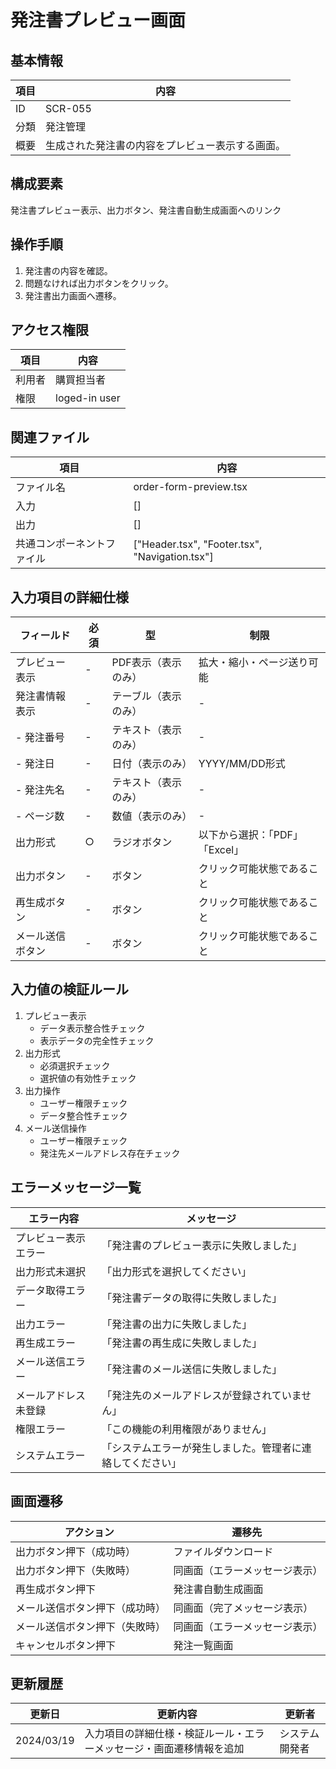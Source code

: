 # 発注書プレビュー画面

## 基本情報
| 項目 | 内容 |
|------|------|
| ID | SCR-055 |
| 分類 | 発注管理 |
| 概要 | 生成された発注書の内容をプレビュー表示する画面。 |

## 構成要素
発注書プレビュー表示、出力ボタン、発注書自動生成画面へのリンク

## 操作手順
1. 発注書の内容を確認。
2. 問題なければ出力ボタンをクリック。
3. 発注書出力画面へ遷移。

## アクセス権限
| 項目 | 内容 |
|------|------|
| 利用者 | 購買担当者 |
| 権限 | loged-in user |

## 関連ファイル
| 項目 | 内容 |
|------|------|
| ファイル名 | order-form-preview.tsx |
| 入力 | [] |
| 出力 | [] |
| 共通コンポーネントファイル | [\"Header.tsx\", \"Footer.tsx\", \"Navigation.tsx\"] |

## 入力項目の詳細仕様
| フィールド | 必須 | 型 | 制限 |
|------------|------|-----|------|
| プレビュー表示 | - | PDF表示（表示のみ） | 拡大・縮小・ページ送り可能 |
| 発注書情報表示 | - | テーブル（表示のみ） | - |
| - 発注番号 | - | テキスト（表示のみ） | - |
| - 発注日 | - | 日付（表示のみ） | YYYY/MM/DD形式 |
| - 発注先名 | - | テキスト（表示のみ） | - |
| - ページ数 | - | 数値（表示のみ） | - |
| 出力形式 | ○ | ラジオボタン | 以下から選択：「PDF」「Excel」 |
| 出力ボタン | - | ボタン | クリック可能状態であること |
| 再生成ボタン | - | ボタン | クリック可能状態であること |
| メール送信ボタン | - | ボタン | クリック可能状態であること |

## 入力値の検証ルール
1. プレビュー表示
   - データ表示整合性チェック
   - 表示データの完全性チェック
2. 出力形式
   - 必須選択チェック
   - 選択値の有効性チェック
3. 出力操作
   - ユーザー権限チェック
   - データ整合性チェック
4. メール送信操作
   - ユーザー権限チェック
   - 発注先メールアドレス存在チェック

## エラーメッセージ一覧
| エラー内容 | メッセージ |
|------------|------------|
| プレビュー表示エラー | 「発注書のプレビュー表示に失敗しました」 |
| 出力形式未選択 | 「出力形式を選択してください」 |
| データ取得エラー | 「発注書データの取得に失敗しました」 |
| 出力エラー | 「発注書の出力に失敗しました」 |
| 再生成エラー | 「発注書の再生成に失敗しました」 |
| メール送信エラー | 「発注書のメール送信に失敗しました」 |
| メールアドレス未登録 | 「発注先のメールアドレスが登録されていません」 |
| 権限エラー | 「この機能の利用権限がありません」 |
| システムエラー | 「システムエラーが発生しました。管理者に連絡してください」 |

## 画面遷移
| アクション | 遷移先 |
|------------|--------|
| 出力ボタン押下（成功時） | ファイルダウンロード |
| 出力ボタン押下（失敗時） | 同画面（エラーメッセージ表示） |
| 再生成ボタン押下 | 発注書自動生成画面 |
| メール送信ボタン押下（成功時） | 同画面（完了メッセージ表示） |
| メール送信ボタン押下（失敗時） | 同画面（エラーメッセージ表示） |
| キャンセルボタン押下 | 発注一覧画面 |

## 更新履歴
| 更新日 | 更新内容 | 更新者 |
|--------|----------|--------|
| 2024/03/19 | 入力項目の詳細仕様・検証ルール・エラーメッセージ・画面遷移情報を追加 | システム開発者 |

